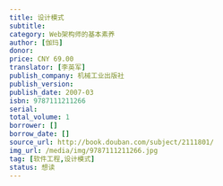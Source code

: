 ```yaml
---
title: 设计模式
subtitle: 
category: Web架构师的基本素养
author: [伽玛]
donor: 
price: CNY 69.00
translator: [李英军]
publish_company: 机械工业出版社
publish_version: 
publish_date: 2007-03
isbn: 9787111211266
serial: 
total_volume: 1
borrower: []
borrow_date: []
source_url: http://book.douban.com/subject/2111801/
img_url: /media/img/9787111211266.jpg
tag: [软件工程,设计模式]
status: 想读
---
```

